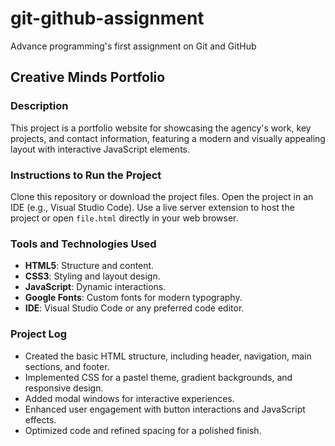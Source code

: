 # git-github-assignment
Advance programming's first assignment on Git and GitHub

## Creative Minds Portfolio

### Description
This project is a portfolio website for showcasing the agency's work, key projects, and contact information, featuring a modern and visually appealing layout with interactive JavaScript elements.

### Instructions to Run the Project
Clone this repository or download the project files.
Open the project in an IDE (e.g., Visual Studio Code).
Use a live server extension to host the project or open `file.html` directly in your web browser.

### Tools and Technologies Used
- **HTML5**: Structure and content.
- **CSS3**: Styling and layout design.
- **JavaScript**: Dynamic interactions.
- **Google Fonts**: Custom fonts for modern typography.
- **IDE**: Visual Studio Code or any preferred code editor.

### Project Log
  - Created the basic HTML structure, including header, navigation, main sections, and footer.
  - Implemented CSS for a pastel theme, gradient backgrounds, and responsive design.
  - Added modal windows for interactive experiences.
  - Enhanced user engagement with button interactions and JavaScript effects.
  - Optimized code and refined spacing for a polished finish.
